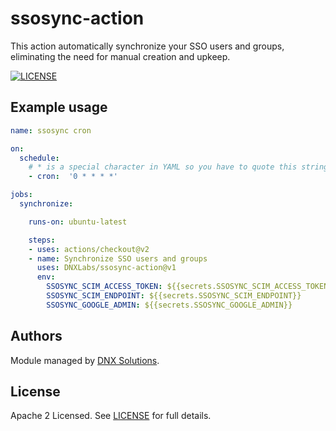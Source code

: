# ssosync-action

This action automatically synchronize your SSO users and groups, eliminating the need for manual creation and upkeep.

[![LICENSE](https://img.shields.io/github/license/DNXLabs/ssosync-action)](https://github.com/DNXLabs/ssosync-action/blob/master/LICENSE)

## Example usage

```yml
name: ssosync cron

on:
  schedule:
    # * is a special character in YAML so you have to quote this string
    - cron:  '0 * * * *'

jobs:
  synchronize:

    runs-on: ubuntu-latest

    steps:
    - uses: actions/checkout@v2
    - name: Synchronize SSO users and groups
      uses: DNXLabs/ssosync-action@v1
      env:
        SSOSYNC_SCIM_ACCESS_TOKEN: ${{secrets.SSOSYNC_SCIM_ACCESS_TOKEN}}
        SSOSYNC_SCIM_ENDPOINT: ${{secrets.SSOSYNC_SCIM_ENDPOINT}}
        SSOSYNC_GOOGLE_ADMIN: ${{secrets.SSOSYNC_GOOGLE_ADMIN}}
```

## Authors

Module managed by [DNX Solutions](https://github.com/DNXLabs).

## License

Apache 2 Licensed. See [LICENSE](https://github.com/DNXLabs/ssosync-action/blob/master/LICENSE) for full details.
